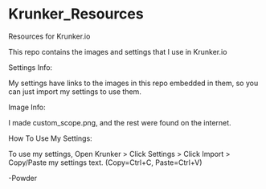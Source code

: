 # Krunker_Resources
Resources for Krunker.io



This repo contains the images and settings that I use in Krunker.io



Settings Info:


My settings have links to the images in this repo embedded in them, 
so you can just import my settings to use them.



Image Info:


I made custom_scope.png, and the rest were found on the internet.



How To Use My Settings:


To use my settings, Open Krunker > Click Settings > Click Import > Copy/Paste my settings text. 
(Copy=Ctrl+C, Paste=Ctrl+V)



-Powder

